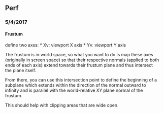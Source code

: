 ## Perf

### 5/4/2017

#### Frustum

define two axes:
	* Xv: viewport X axis
	* Yv: viewport Y axis

The frustum is in world space, so what you want to do is map these axes (originally in screen space)
so that their respective normals (applied to both ends of each axis) extend towards their
frustum plane and thus intersect the plane itself. 

From there, you can use this intersection point to define the beginning of a subplane which extends within the direction of the normal
outward to infinity and is parallel with the world-relative XY plane normal of the frustum.

This should help with clipping areas that are wide open.


